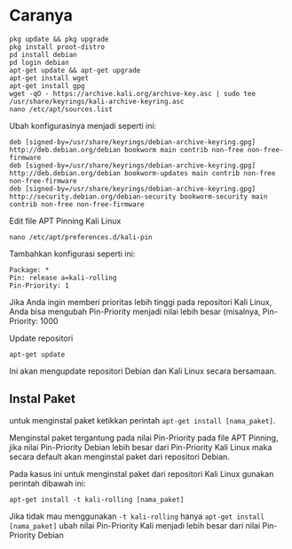 # Caranya

```
pkg update && pkg upgrade
pkg install proot-distro
pd install debian
pd login debian
apt-get update && apt-get upgrade
apt-get install wget
apt-get install gpg
wget -qO - https://archive.kali.org/archive-key.asc | sudo tee /usr/share/keyrings/kali-archive-keyring.asc
nano /etc/apt/sources.list
```

Ubah konfigurasinya menjadi seperti ini:

```
deb [signed-by=/usr/share/keyrings/debian-archive-keyring.gpg] http://deb.debian.org/debian bookworm main contrib non-free non-free-firmware
deb [signed-by=/usr/share/keyrings/debian-archive-keyring.gpg] http://deb.debian.org/debian bookworm-updates main contrib non-free non-free-firmware
deb [signed-by=/usr/share/keyrings/debian-archive-keyring.gpg] http://security.debian.org/debian-security bookworm-security main contrib non-free non-free-firmware
```

Edit file APT Pinning Kali Linux 

```
nano /etc/apt/preferences.d/kali-pin
```

Tambahkan konfigurasi seperti ini:

```
Package: *
Pin: release a=kali-rolling
Pin-Priority: 1
```

Jika Anda ingin memberi prioritas lebih tinggi pada repositori Kali Linux, Anda bisa mengubah Pin-Priority menjadi nilai lebih besar (misalnya, Pin-Priority: 1000

Update repositori

```
apt-get update
```

Ini akan mengupdate repositori Debian dan Kali Linux secara bersamaan.

## Instal Paket 

untuk menginstal paket ketikkan perintah `apt-get install [nama_paket]`.

Menginstal paket tergantung pada nilai Pin-Priority pada file APT Pinning, jika nilai Pin-Priority Debian lebih besar dari Pin-Priority Kali Linux maka secara default akan menginstal paket dari repositori Debian.

Pada kasus ini untuk menginstal paket dari repositori Kali Linux gunakan perintah dibawah ini:

```
apt-get install -t kali-rolling [nama_paket]
```

Jika tidak mau menggunakan `-t kali-rolling` hanya `apt-get install [nama_paket]` ubah nilai Pin-Priority Kali menjadi lebih besar dari nilai Pin-Priority Debian
